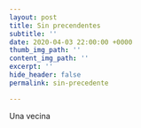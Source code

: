 ```yaml
---
layout: post
title: Sin precendentes
subtitle: ''
date: 2020-04-03 22:00:00 +0000
thumb_img_path: ''
content_img_path: ''
excerpt: ''
hide_header: false
permalink: sin-precedente

---
```

Una vecina 